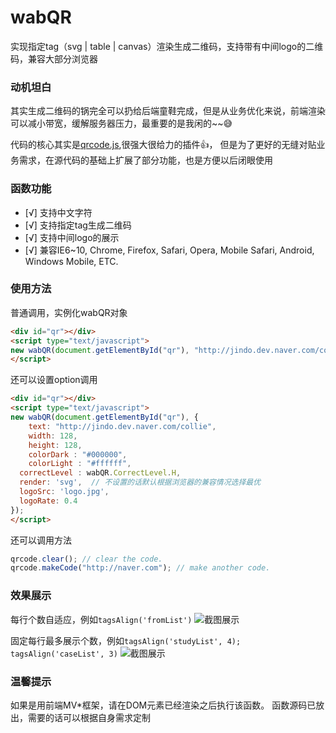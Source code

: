 # wabQR

实现指定tag（svg | table | canvas）渲染生成二维码，支持带有中间logo的二维码，兼容大部分浏览器

### 动机坦白

其实生成二维码的锅完全可以扔给后端童鞋完成，但是从业务优化来说，前端渲染可以减小带宽，缓解服务器压力，最重要的是我闲的~~:sweat_smile:

代码的核心其实是[qrcode.js](http://jeromeetienne.github.com/jquery-qrcode/),很强大很给力的插件:thumbsup:，
但是为了更好的无缝对贴业务需求，在源代码的基础上扩展了部分功能，也是方便以后闭眼使用

### 函数功能

- [√] 支持中文字符
- [√] 支持指定tag生成二维码
- [√] 支持中间logo的展示
- [√] 兼容IE6~10, Chrome, Firefox, Safari, Opera, Mobile Safari, Android, Windows Mobile, ETC.

### 使用方法

普通调用，实例化wabQR对象

```html
<div id="qr"></div>
<script type="text/javascript">
new wabQR(document.getElementById("qr"), "http://jindo.dev.naver.com/collie");
</script>
```

还可以设置option调用

```html
<div id="qr"></div>
<script type="text/javascript">
new wabQR(document.getElementById("qr"), {
	text: "http://jindo.dev.naver.com/collie",
	width: 128,
	height: 128,
	colorDark : "#000000",
	colorLight : "#ffffff",
  correctLevel : wabQR.CorrectLevel.H,
  render: 'svg',  // 不设置的话默认根据浏览器的兼容情况选择最优
  logoSrc: 'logo.jpg',
  logoRate: 0.4
});
</script>
```
还可以调用方法
```js
qrcode.clear(); // clear the code.
qrcode.makeCode("http://naver.com"); // make another code.
```

### 效果展示
每行个数自适应，例如`tagsAlign('fromList')`
![截图展示](img/example_1.png)

固定每行最多展示个数，例如`tagsAlign('studyList', 4); tagsAlign('caseList', 3)`
![截图展示](img/example_2.png)

### 温馨提示
如果是用前端MV*框架，请在DOM元素已经渲染之后执行该函数。
函数源码已放出，需要的话可以根据自身需求定制
